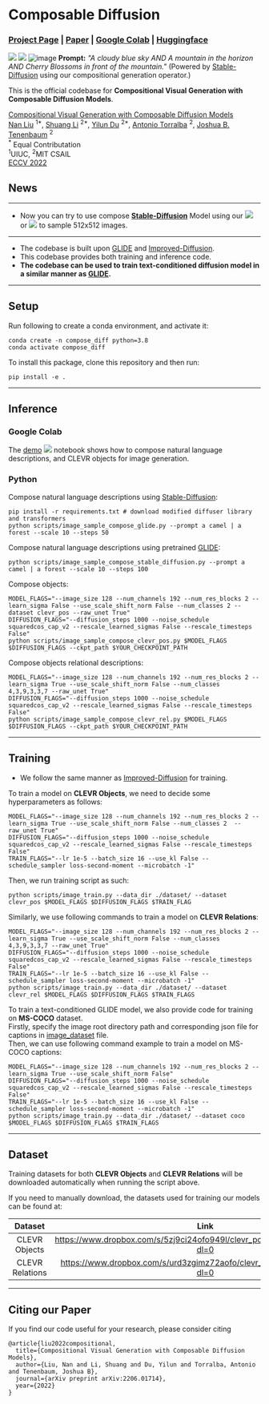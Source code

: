 # Composable Diffusion

### [Project Page](https://energy-based-model.github.io/Compositional-Visual-Generation-with-Composable-Diffusion-Models/) | [Paper](https://arxiv.org/pdf/2206.01714.pdf) | [Google Colab][composable-demo] | [Huggingface][huggingface-demo]
[![][colab]][composable-demo] [![][huggingface]][huggingface-demo]
![image](images/img.png)
**Prompt:** *"A cloudy blue sky AND A mountain in the horizon AND Cherry Blossoms in front of the mountain."*
(Powered by [Stable-Diffusion](https://github.com/CompVis/stable-diffusion) using our compositional generation operator.)


This is the official codebase for **Compositional Visual Generation with Composable Diffusion Models**.

[Compositional Visual Generation with Composable Diffusion Models](https://energy-based-model.github.io/Compositional-Visual-Generation-with-Composable-Diffusion-Models/)
    <br>
    [Nan Liu](https://nanliu.io) <sup>1*</sup>,
    [Shuang Li](https://people.csail.mit.edu/lishuang) <sup>2*</sup>,
    [Yilun Du](https://yilundu.github.io) <sup>2*</sup>,
    [Antonio Torralba](https://groups.csail.mit.edu/vision/torralbalab/) <sup>2</sup>,
    [Joshua B. Tenenbaum](https://mitibmwatsonailab.mit.edu/people/joshua-tenenbaum/) <sup>2</sup>
    <br>
    <sup>*</sup> Equal Contributation
    <br>
    <sup>1</sup>UIUC, <sup>2</sup>MIT CSAIL
    <br>
    [ECCV 2022](https://arxiv.org/pdf/2206.01714.pdf)

[colab]: <https://colab.research.google.com/assets/colab-badge.svg>
[huggingface]: <https://img.shields.io/badge/%F0%9F%A4%97%20Hugging%20Face-Spaces-blue>
[composable-demo]: <https://colab.research.google.com/github/energy-based-model/Compositional-Visual-Generation-with-Composable-Diffusion-Models-PyTorch/blob/main/notebooks/demo.ipynb>
[huggingface-demo]: <https://huggingface.co/spaces/Shuang59/Composable-Diffusion>

## **News**

--------------------------------------------------------------------------------------------------------
* Now you can try to use compose **[Stable-Diffusion](https://github.com/CompVis/stable-diffusion)** Model using our [![][huggingface]][huggingface-demo] or [![][colab]][composable-demo] to sample 512x512 images.
--------------------------------------------------------------------------------------------------------
* The codebase is built upon [GLIDE](https://github.com/openai/glide-text2im) and [Improved-Diffusion](https://github.com/openai/improved-diffusion).
* This codebase provides both training and inference code.
* **The codebase can be used to train text-conditioned diffusion model in a similar manner as [GLIDE](https://github.com/openai/glide-text2im).**

--------------------------------------------------------------------------------------------------------

## Setup

Run following to create a conda environment, and activate it:
```
conda create -n compose_diff python=3.8
conda activate compose_diff
```
To install this package, clone this repository and then run:

```
pip install -e .
```
--------------------------------------------------------------------------------------------------------
## Inference

### Google Colab 
The [demo](notebooks/demo.ipynb) [![][colab]][composable-demo] notebook shows how to compose natural language descriptions, and CLEVR objects for image generation.

### Python
Compose natural language descriptions using [Stable-Diffusion](https://github.com/CompVis/stable-diffusion):
```
pip install -r requirements.txt # download modified diffuser library and transformers
python scripts/image_sample_compose_glide.py --prompt a camel | a forest --scale 10 --steps 50
```

Compose natural language descriptions using pretrained [GLIDE](https://github.com/openai/glide-text2im):
```
python scripts/image_sample_compose_stable_diffusion.py --prompt a camel | a forest --scale 10 --steps 100
```

Compose objects:
```
MODEL_FLAGS="--image_size 128 --num_channels 192 --num_res_blocks 2 --learn_sigma False --use_scale_shift_norm False --num_classes 2 --dataset clevr_pos --raw_unet True"
DIFFUSION_FLAGS="--diffusion_steps 1000 --noise_schedule squaredcos_cap_v2 --rescale_learned_sigmas False --rescale_timesteps False"
python scripts/image_sample_compose_clevr_pos.py $MODEL_FLAGS $DIFFUSION_FLAGS --ckpt_path $YOUR_CHECKPOINT_PATH
```

Compose objects relational descriptions:
```
MODEL_FLAGS="--image_size 128 --num_channels 192 --num_res_blocks 2 --learn_sigma True --use_scale_shift_norm False --num_classes 4,3,9,3,3,7 --raw_unet True"
DIFFUSION_FLAGS="--diffusion_steps 1000 --noise_schedule squaredcos_cap_v2 --rescale_learned_sigmas False --rescale_timesteps False"
python scripts/image_sample_compose_clevr_rel.py $MODEL_FLAGS $DIFFUSION_FLAGS --ckpt_path $YOUR_CHECKPOINT_PATH
```

--------------------------------------------------------------------------------------------------------

## Training
* We follow the same manner as  [Improved-Diffusion](https://github.com/openai/improved-diffusion) for training.

To train a model on **CLEVR Objects**, we need to decide some hyperparameters as follows:
```
MODEL_FLAGS="--image_size 128 --num_channels 192 --num_res_blocks 2 --learn_sigma True --use_scale_shift_norm False --num_classes 2  --raw_unet True"
DIFFUSION_FLAGS="--diffusion_steps 1000 --noise_schedule squaredcos_cap_v2 --rescale_learned_sigmas False --rescale_timesteps False"
TRAIN_FLAGS="--lr 1e-5 --batch_size 16 --use_kl False --schedule_sampler loss-second-moment --microbatch -1"
```
Then, we run training script as such:
```
python scripts/image_train.py --data_dir ./dataset/ --dataset clevr_pos $MODEL_FLAGS $DIFFUSION_FLAGS $TRAIN_FLAG
```

Similarly, we use following commands to train a model on **CLEVR Relations**:
```
MODEL_FLAGS="--image_size 128 --num_channels 192 --num_res_blocks 2 --learn_sigma True --use_scale_shift_norm False --num_classes 4,3,9,3,3,7 --raw_unet True"
DIFFUSION_FLAGS="--diffusion_steps 1000 --noise_schedule squaredcos_cap_v2 --rescale_learned_sigmas False --rescale_timesteps False"
TRAIN_FLAGS="--lr 1e-5 --batch_size 16 --use_kl False --schedule_sampler loss-second-moment --microbatch -1"
python scripts/image_train.py --data_dir ./dataset/ --dataset clevr_rel $MODEL_FLAGS $DIFFUSION_FLAGS $TRAIN_FLAGS
```

To train a text-conditioned GLIDE model, we also provide code for training on **MS-COCO** dataset. \
Firstly, specify the image root directory path and corresponding json file for captions
in [image_dataset](https://github.com/energy-based-model/Compositional-Visual-Generation-with-Composable-Diffusion-Models-PyTorch/blob/main/composable_diffusion/image_datasets.py) file.\
Then, we can use following command example to train a model on MS-COCO captions:
```
MODEL_FLAGS="--image_size 128 --num_channels 192 --num_res_blocks 2 --learn_sigma True --use_scale_shift_norm False"
DIFFUSION_FLAGS="--diffusion_steps 1000 --noise_schedule squaredcos_cap_v2 --rescale_learned_sigmas False --rescale_timesteps False"
TRAIN_FLAGS="--lr 1e-5 --batch_size 16 --use_kl False --schedule_sampler loss-second-moment --microbatch -1"
python scripts/image_train.py --data_dir ./dataset/ --dataset coco $MODEL_FLAGS $DIFFUSION_FLAGS $TRAIN_FLAGS
```

--------------------------------------------------------------------------------------------------------

## Dataset
Training datasets for both **CLEVR Objects** and **CLEVR Relations** will be downloaded automatically
when running the script above.

If you need to manually download, the datasets used for training our models can be found at:

| Dataset | Link | 
| :---: | :---: | 
| CLEVR Objects | https://www.dropbox.com/s/5zj9ci24ofo949l/clevr_pos_data_128_30000.npz?dl=0
| CLEVR Relations | https://www.dropbox.com/s/urd3zgimz72aofo/clevr_training_data_128.npz?dl=0
--------------------------------------------------------------------------------------------------------

## Citing our Paper

If you find our code useful for your research, please consider citing 

``` 
@article{liu2022compositional,
  title={Compositional Visual Generation with Composable Diffusion Models},
  author={Liu, Nan and Li, Shuang and Du, Yilun and Torralba, Antonio and Tenenbaum, Joshua B},
  journal={arXiv preprint arXiv:2206.01714},
  year={2022}
}
```
